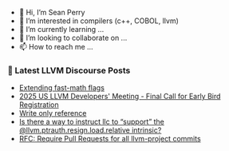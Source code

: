 - 👋 Hi, I’m Sean Perry
- 👀 I’m interested in compilers (c++, COBOL, llvm)
- 🌱 I’m currently learning ...
- 💞️ I’m looking to collaborate on ...
- 📫 How to reach me ...

<!---
s66perry/s66perry is a ✨ special ✨ repository because its `README.md` (this file) appears on your GitHub profile.
You can click the Preview link to take a look at your changes.
--->
### 📕 Latest LLVM Discourse Posts

<!-- DISCOURSE-LLVM:START -->
- [Extending fast-math flags](https://discourse.llvm.org/t/extending-fast-math-flags/88153#post_6)
- [2025 US LLVM Developers&#39; Meeting - Final Call for Early Bird Registration](https://discourse.llvm.org/t/2025-us-llvm-developers-meeting-final-call-for-early-bird-registration/88188#post_1)
- [Write only reference](https://discourse.llvm.org/t/write-only-reference/88187#post_1)
- [Is there a way to instruct llc to “support” the @llvm.ptrauth.resign.load.relative intrinsic?](https://discourse.llvm.org/t/is-there-a-way-to-instruct-llc-to-support-the-llvm-ptrauth-resign-load-relative-intrinsic/88171#post_8)
- [RFC: Require Pull Requests for all llvm-project commits](https://discourse.llvm.org/t/rfc-require-pull-requests-for-all-llvm-project-commits/88164?page=2#post_29)
<!-- DISCOURSE-LLVM:END -->
